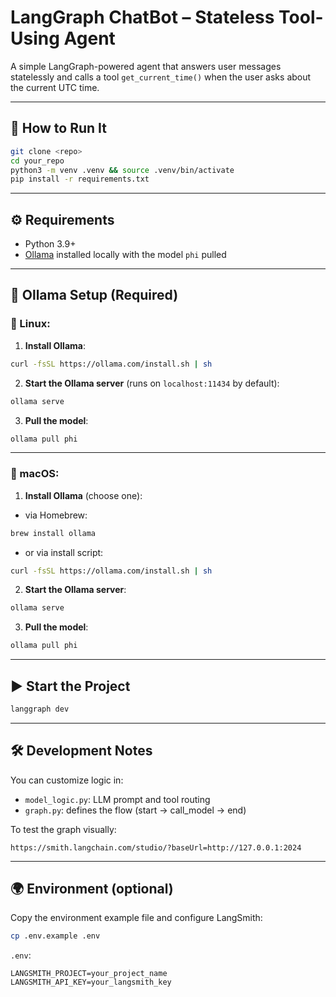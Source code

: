 # LangGraph ChatBot – Stateless Tool-Using Agent

A simple LangGraph-powered agent that answers user messages statelessly and calls a tool `get_current_time()` when the user asks about the current UTC time.

---

## 🔧 How to Run It

```bash
git clone <repo>
cd your_repo
python3 -m venv .venv && source .venv/bin/activate
pip install -r requirements.txt
```

---

## ⚙️ Requirements

- Python 3.9+
- [Ollama](https://ollama.com) installed locally with the model `phi` pulled

---

## 🚀 Ollama Setup (Required)

### 🐧 Linux:

1. **Install Ollama**:
```bash
curl -fsSL https://ollama.com/install.sh | sh
```

2. **Start the Ollama server** (runs on `localhost:11434` by default):
```bash
ollama serve
```

3. **Pull the model**:
```bash
ollama pull phi
```

---

### 🍎 macOS:

1. **Install Ollama** (choose one):

- via Homebrew:
```bash
brew install ollama
```

- or via install script:
```bash
curl -fsSL https://ollama.com/install.sh | sh
```

2. **Start the Ollama server**:
```bash
ollama serve
```

3. **Pull the model**:
```bash
ollama pull phi
```

---

## ▶️ Start the Project

```bash
langgraph dev
```

---

## 🛠️ Development Notes

You can customize logic in:

- `model_logic.py`: LLM prompt and tool routing
- `graph.py`: defines the flow (start → call_model → end)

To test the graph visually:

```
https://smith.langchain.com/studio/?baseUrl=http://127.0.0.1:2024
```

---

## 🌍 Environment (optional)

Copy the environment example file and configure LangSmith:

```bash
cp .env.example .env
```

`.env`:
```env
LANGSMITH_PROJECT=your_project_name
LANGSMITH_API_KEY=your_langsmith_key
```
